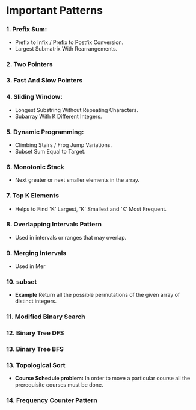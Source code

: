 # Important Patterns

### 1. Prefix Sum:
- Prefix to Infix / Prefix to Postfix Conversion.
- Largest Submatrix With Rearrangements.

### 2. Two Pointers 

### 3. Fast And Slow Pointers

### 4. Sliding Window:
- Longest Substring Without Repeating Characters.
- Subarray With K Different Integers.

### 5. Dynamic Programming:
- Climbing Stairs / Frog Jump Variations.
- Subset Sum Equal to Target.

### 6. Monotonic Stack
- Next greater or next smaller elements in the array.

### 7. Top K Elements
- Helps to Find 'K' Largest, 'K' Smallest and 'K' Most Frequent.

### 8. Overlapping Intervals Pattern
- Used in intervals or ranges that may overlap.

### 9. Merging Intervals
- Used in Mer

### 10. subset
- **Example** Return all the possible permutations of the given array of distinct integers.

### 11. Modified Binary Search

### 12. Binary Tree DFS

### 13. Binary Tree BFS

### 13. Topological Sort
- **Course Schedule problem:** In order to move a particular course all the prerequisite courses must be done.


### 14. Frequency Counter Pattern




